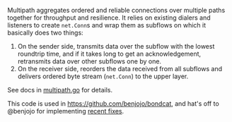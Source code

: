 Multipath aggregates ordered and reliable connections over multiple paths together for throughput and resilience. It relies on existing dialers and listeners to create `net.Conn`s and wrap them as subflows on which it basically does two things:

1. On the sender side, transmits data over the subflow with the lowest roundtrip time, and if it takes long to get an acknowledgement, retransmits data over other subflows one by one.
1. On the receiver side, reorders the data received from all subflows and delivers ordered byte stream (`net.Conn`) to the upper layer.

See docs in [multipath.go](multipath.go) for details.

This code is used in https://github.com/benjojo/bondcat, and hat's off to @benjojo for implementing [recent fixes](https://github.com/benjojo/bondcat/tree/main/multipath).
